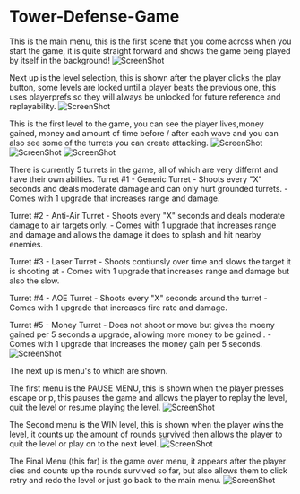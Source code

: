 # Tower-Defense-Game
This is the main menu, this is the first scene that you come across when you start the game, it is quite straight forward and shows the game being played by itself in the background!
![ScreenShot](https://i.gyazo.com/5654955b4f04370ad34cf5ec7aa0a4ba.png)

Next up is the level selection, this is shown after the player clicks the play button, some levels are locked until a player beats the previous one, this uses playerprefs so they will always be unlocked for future reference and replayability.
![ScreenShot](https://i.gyazo.com/63cd13edc6d003a33fd7d2a9dfc1eb5c.png)

This is the first level to the game, you can see the player lives,money gained, money and amount of time before / after each wave and you can also see some of the turrets you can create attacking.
![ScreenShot](https://i.gyazo.com/b007f921c7e89beaae433fc9fcfacf07.png)
![ScreenShot](https://i.gyazo.com/a59c0809efbc419c9331ba46d3fe3ec7.png)
![ScreenShot](https://i.gyazo.com/1927a1f26ef0c4ba6fb65b72748d8a71.png)

There is currently 5 turrets in the game, all of which are very differnt and have their own abilties.
Turret #1 - Generic Turret - Shoots every "X" seconds and deals moderate damage and can only hurt grounded turrets. - Comes with 1 upgrade that increases range and damage.

Turret #2 - Anti-Air Turret - Shoots every "X" seconds and deals moderate damage to air targets only. - Comes with 1 upgrade that increases range and damage and allows the damage it does to splash and hit nearby enemies.

Turret #3 - Laser Turret - Shoots contiunsly over time and slows the target it is shooting at - Comes with 1 upgrade that increases range and damage but also the slow.

Turret #4 - AOE Turret - Shoots every "X" seconds around the turret - Comes with 1 upgrade that increases fire rate and damage.

Turret #5 - Money Turret - Does not shoot or move but gives the moeny gained per 5 seconds a upgrade, allowing more money to be gained . - Comes with 1 upgrade that increases the money gain per 5 seconds.
![ScreenShot](https://i.gyazo.com/ef25c3f125a7a00d2c72b93d3a6f8440.png)




The next up is menu's to which are shown.

The first menu is the PAUSE MENU, this is shown when the player presses escape or p, this pauses the game and allows the player to replay the level, quit the level or resume playing the level.
![ScreenShot](https://i.gyazo.com/a2c024666490710e090a45d52f19fecd.png)

The Second menu is the WIN level, this is shown when the player wins the level, it counts up the amount of rounds survived then allows the player to quit the level or play on to the next level.
![ScreenShot](https://i.gyazo.com/a2c024666490710e090a45d52f19fecd.png)

The Final Menu (this far) is the game over menu, it appears after the player dies and counts up the rounds survived so far, but also allows them to click retry and redo the level or just go back to the main menu.
![ScreenShot](https://i.gyazo.com/a2c024666490710e090a45d52f19fecd.png)
